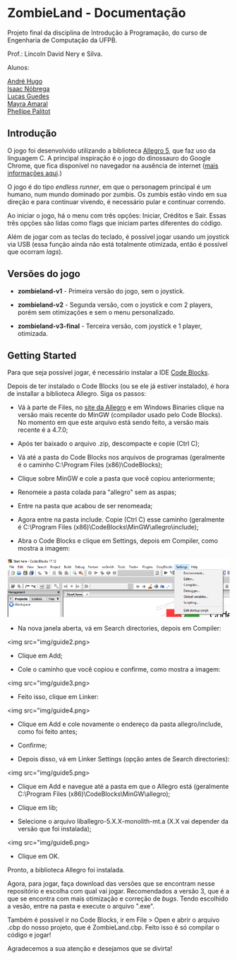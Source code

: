 # ZombieLand - Documentação
<p>Projeto final da disciplina de Introdução à Programação, do curso de Engenharia de Computação da UFPB.</p>
<p>Prof.: Lincoln David Nery e Silva.</p>
<p>Alunos:</p>
<a href="https://github.com/hugo451">André Hugo</a> <br>
<a href="https://github.com/Isaac-CI">Isaac Nóbrega</a> <br>
<a href="https://github.com/lucasguedes778">Lucas Guedes</a> <br>
<a href="https://github.com/mayraamaral">Mayra Amaral</a> <br>
<a href="https://github.com/PhellipePalitot">Phellipe Palitot</a> <br>

## Introdução

<p> O jogo foi desenvolvido utilizando a biblioteca <a href="https://www.allegro.cc">Allegro 5</a>, que faz uso da linguagem C. A principal inspiração é o jogo do dinossauro do Google Chrome, que fica disponível no navegador na ausência de internet (<a href="https://tecnoblog.net/259202/origens-jogo-dinossauro-chrome/#targetText=Erro%20de%20conex%C3%A3o%2C%20que%20virou%20jogo%20(e%20procrastina%C3%A7%C3%A3o)&targetText=Tudo%20come%C3%A7ou%20com%20um%20projeto,70%2C%20chamada%20T%2DRex.">mais informações aqui</a>.) </p>

<p> O jogo é do tipo <i>endless runner</i>, em que o personagem principal é um humano, num mundo
dominado por zumbis. Os zumbis estão vindo em sua direção e para continuar vivendo, é necessário pular e continuar correndo.</p>

<p>Ao iniciar o jogo, há o menu com três opções: Iniciar, Créditos e Sair. Essas três opções são lidas como flags que iniciam partes diferentes do código. </p>

<p>Além de jogar com as teclas do teclado, é possível jogar usando um joystick via USB (essa função ainda não está totalmente otimizada, então é possível que ocorram <i>lags</i>). </p>

## Versões do jogo

* <strong>zombieland-v1</strong> - Primeira versão do jogo, sem o joystick.

* <strong> zombieland-v2</strong> - Segunda versão, com o joystick e com 2 players, porém sem otimizações e sem o menu personalizado.

* <strong>zombieland-v3-final</strong> - Terceira versão, com joystick e 1 player, otimizada.

## Getting Started

<p>Para que seja possível jogar, é necessário instalar a IDE <a href="http://www.codeblocks.org/downloads">Code Blocks</a>. </p>

<p>Depois de ter instalado o Code Blocks (ou se ele já estiver instalado), é hora de installar a biblioteca Allegro. Siga os passos: </p>

* Vá à parte de Files, no <a href="https://www.allegro.cc/files/">site da Allegro</a> e em Windows Binaries clique na versão mais recente do MinGW (compilador usado pelo Code Blocks). No momento em que este arquivo está sendo feito, a versão mais recente é a 4.7.0;

* Após ter baixado o arquivo .zip, descompacte e copie (Ctrl C);

* Vá até a pasta do Code Blocks nos arquivos de programas (geralmente é o caminho C:\Program Files (x86)\CodeBlocks);

* Clique sobre MinGW e cole a pasta que você copiou anteriormente;

* Renomeie a pasta colada para "allegro" sem as aspas;

* Entre na pasta que acabou de ser renomeada;

* Agora entre na pasta include. Copie (Ctrl C) esse caminho (geralmente é C:\Program Files (x86)\CodeBlocks\MinGW\allegro\include);

* Abra o Code Blocks e clique em Settings, depois em Compiler, como mostra a imagem:

<img src="img/guide1.png">

* Na nova janela aberta, vá em Search directories, depois em Compiler:

<img src="img/guide2.png>

* Clique em Add;

* Cole o caminho que você copiou e confirme, como mostra a imagem:

<img src="img/guide3.png>

* Feito isso, clique em Linker:

<img src="img/guide4.png>

* Clique em Add e cole novamente o endereço da pasta allegro/include, como foi feito antes;

* Confirme;

* Depois disso, vá em Linker Settings (opção antes de Search directories):

<img src="img/guide5.png>

* Clique em Add e navegue até a pasta em que o Allegro está (geralmente C:\Program Files (x86)\CodeBlocks\MinGW\allegro);

* Clique em lib;

* Selecione o arquivo liballegro-5.X.X-monolith-mt.a (X.X vai depender da versão que foi instalada);

<img src="img/guide6.png>

* Clique em OK.

<p>Pronto, a biblioteca Allegro foi instalada.</p>

<p>Agora, para jogar, faça download das versões que se encontram nesse repositório e escolha com qual vai jogar. Recomendados a versão 3, que é a que se encontra com mais otimização e correção de <i>bugs</i>. Tendo escolhido a vesão, entre na pasta e execute o arquivo ".exe".</p>

<p>Também é possível ir no Code Blocks, ir em File > Open e abrir o arquivo .cbp do nosso projeto, que é ZombieLand.cbp. Feito isso é só compilar o código e jogar!</p>

<p>Agradecemos a sua atenção e desejamos que se divirta! </p>


